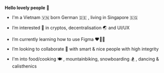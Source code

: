 <b>Hello lovely people</b> 👋

- I'm a Vietnam 🇻🇳 born German 🇩🇪 , living in Singapore 🇸🇬

- I’m interested 👀 in cryptos, decentralisation 🌏  and UI/UX

- I’m currently learning how to use Figma ❤️💙💚

- I’m looking to collaborate 🙌 with smart & nice people with high integrity

- I'm into food/cooking 🍽️ , mountainbiking, snowboarding 🏂 , dancing & calisthenics 

<!---
moses3k/moses3k is a ✨ special ✨ repository because its `README.md` (this file) appears on your GitHub profile.
You can click the Preview link to take a look at your changes.
--->
